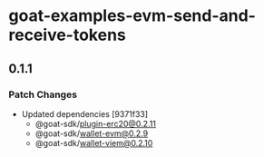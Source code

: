 # goat-examples-evm-send-and-receive-tokens

## 0.1.1

### Patch Changes

- Updated dependencies [9371f33]
  - @goat-sdk/plugin-erc20@0.2.11
  - @goat-sdk/wallet-evm@0.2.9
  - @goat-sdk/wallet-viem@0.2.10
